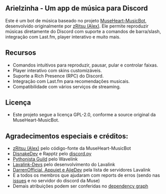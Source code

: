 ## Arielzinha - Um app de música para Discord

Este é um bot de música baseado no projeto [MuseHeart-MusicBot](https://github.com/zRitsu/MuseHeart-MusicBot), desenvolvido originalmente por [zRitsu (Alex)](https://github.com/zRitsu). Ele permite reproduzir músicas diretamente do Discord com suporte a comandos de barra/slash, integração com Last.fm, player interativo e muito mais.

## Recursos

- Comandos intuitivos para reproduzir, pausar, pular e controlar faixas.
- Player interativo com skins customizáveis.
- Suporte a Rich Presence (RPC) do Discord.
- Integração com Last.fm para recomendações musicais.
- Compatibilidade com vários serviços de streaming.

## Licença

- Este projeto segue a licença GPL-2.0, conforme a source original da MuseHeart-MusicBot.

## Agradecimentos especiais e créditos:

- [zRitsu (Alex)](https://github.com/zRitsu) pelo código-fonte da MuseHeart-MusicBot
- [DisnakeDev](https://github.com/DisnakeDev) e Rapptz pelo [discord.py](https://github.com/Rapptz/discord.py)
- [Pythonista Guild](https://github.com/PythonistaGuild) pelo Wavelink
- [Lavalink-Devs](https://github.com/lavalink-devs) pelo desenvolvimento do Lavalink
- [DarrenOfficial, Appujet e AjieDev](https://free.lavalink.rf.gd/list) pela lista de servidores Lavalink
- E a todos os membros que ajudaram com reports de erros (sendo nas [issues](https://github.com/zRitsu/MuseHeart-MusicBot/issues) e no servidor do discord da Muse)
- Demais atribuições podem ser conferidas no [dependency graph](https://github.com/zRitsu/MuseHeart-MusicBot/network/dependencies)
